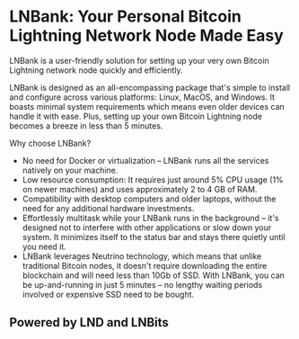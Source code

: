 # LNBank: Your Personal Bitcoin Lightning Network Node Made Easy

LNBank is a user-friendly solution for setting up your very own Bitcoin Lightning network node quickly and efficiently.

LNBank is designed as an all-encompassing package that's simple to install and configure across various platforms: Linux, MacOS, and Windows. It boasts minimal system requirements which means even older devices can handle it with ease. Plus, setting up your own Bitcoin Lightning node becomes a breeze in less than 5 minutes.

Why choose LNBank?

- No need for Docker or virtualization – LNBank runs all the services natively on your machine.
- Low resource consumption: It requires just around 5% CPU usage (1% on newer machines) and uses approximately 2 to 4 GB of RAM.
- Compatibility with desktop computers and older laptops, without the need for any additional hardware investments.
- Effortlessly multitask while your LNBank runs in the background – it's designed not to interfere with other applications or slow down your system. It minimizes itself to the status bar and stays there quietly until you need it.
- LNBank leverages Neutrino technology, which means that unlike traditional Bitcoin nodes, it doesn't require downloading the entire blockchain and will need less than 10Gb of SSD. With LNBank, you can be up-and-running in just 5 minutes – no lengthy waiting periods involved
  or expensive SSD need to be bought.

## Powered by LND and LNBits
